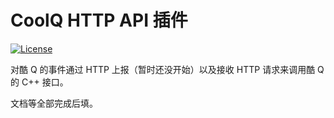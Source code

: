 # CoolQ HTTP API 插件

[![License](https://img.shields.io/badge/license-MIT%20License-blue.svg)](LICENSE)

对酷 Q 的事件通过 HTTP 上报（暂时还没开始）以及接收 HTTP 请求来调用酷 Q 的 C++ 接口。

文档等全部完成后填。
